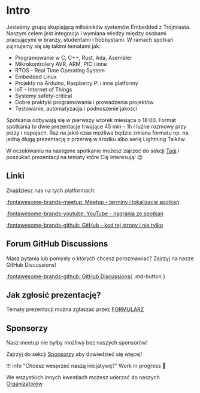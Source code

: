 # Intro

Jesteśmy grupą skupiającą miłośników systemów Embedded z Trójmiasta. Naszym celem jest integracja i wymiana wiedzy między osobami pracującymi w branży, studentami i hobbystami. W ramach spotkań zajmujemy się się takimi tematami jak:

- Programowanie w C, C++, Rust, Ada, Asembler
- Mikrokontrolery AVR, ARM, PIC i inne
- RTOS - Real Time Operating System
- Embedded Linux
- Projekty na Arduino, Raspberry Pi i inne platformy
- IoT - Internet of Things
- Systemy safety-critical
- Dobre praktyki programowania i prowadzenia projektów
- Testowanie, automatyzacja i podnoszenie jakości

Spotkania odbywają się w pierwszy wtorek miesiąca o 18:00.
Format spotkania to dwie prezentacje trwające 45 min - 1h i luźne rozmowy przy pizzy i napojach. Raz na jakiś czas możliwa będzie zmiana formatu np. na jedną długą prezentację z przerwą w środku albo serię Lightning Talków.

W oczekiwaniu na następne spotkanie możesz zajrzeć do sekcji [Tagi](tags.md) i poszukać prezentacji na tematy które Cię interesują! 😉

## Linki

Znajdziesz nas na tych platformach:

[:fontawesome-brands-meetup: Meetup - terminy i lokalizacje spotkań](https://www.meetup.com/gda%c5%84sk-embedded-meetup/)

[:fontawesome-brands-youtube: YouTube - nagrania ze spotkań](https://www.youtube.com/@gdanskembeddedmeetup)

[:fontawesome-brands-github: GitHub - kod tej strony i nie tylko](https://github.com/Gdansk-Embedded-Meetup)

## Forum GitHub Discussions
Masz pytania lub pomysły o których chcesz porozmawiać? Zajrzyj na nasze GitHub Discussions!

[:fontawesome-brands-github: GitHub Discussions](https://github.com/Gdansk-Embedded-Meetup/gdansk-embedded-meetup.github.io/discussions){ .md-button }

## Jak zgłosić prezentację?

Tematy prezentacji można zgłaszać przez [FORMULARZ](https://forms.gle/n2VGF7LKNtQV7RCX9)

## Sponsorzy

Nasz meetup nie byłby możliwy bez naszych sponsorów!

Zajrzyj do sekcji [Sponsorzy](sponsors.md) aby dowiedzieć się więcej!


!!! info "Chcesz wesprzeć naszą inicjatywę?"
    Work in progress 🚧

We wszystkich innych kwestiach możesz uderzać do naszych [Organizatorów](organizers.md)